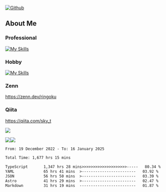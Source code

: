 [![Github](https://img.shields.io/github/followers/skyt-a?label=Follow&style=social)](https://github.com/skyt-a)

## About Me
### Professional
[![My Skills](https://skillicons.dev/icons?i=react,ts,js,nodejs,java,graphql,firebase,githubactions&theme=light)](https://skillicons.dev)
### Hobby
[![My Skills](https://skillicons.dev/icons?i=unity,rust,py&theme=light)](https://skillicons.dev)

### Zenn
https://zenn.dev/ringoku
### Qiita
https://qiita.com/sky_t


![](https://github-profile-summary-cards.vercel.app/api/cards/profile-details?username=skyt-a&theme=default)

![](https://github-profile-summary-cards.vercel.app/api/cards/repos-per-language?username=skyt-a&theme=default)![](https://github-profile-summary-cards.vercel.app/api/cards/stats?username=RinGoku&theme=default)

<!--START_SECTION:waka-->

```txt
From: 19 December 2022 - To: 16 January 2025

Total Time: 1,677 hrs 15 mins

TypeScript       1,347 hrs 28 mins>>>>>>>>>>>>>>>>>>>>-----   80.34 %
YAML             65 hrs 41 mins  >------------------------   03.92 %
JSON             56 hrs 50 mins  >------------------------   03.39 %
Astro            41 hrs 29 mins  >------------------------   02.47 %
Markdown         31 hrs 19 mins  -------------------------   01.87 %
```

<!--END_SECTION:waka-->
